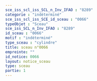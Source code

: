 ```yaml
---
sce_iss_scl_iss_SCL_n_Inv_IFAO : "8289"
categorie : "indéterminé"
sce_iss_scl_iss_SCE_id_sceau : "0066"
typeObjet : "Sceau"
sce_iss_SCL_n_Inv_IFAO : "8289"
id_sceau : "0066"
motif : "indéterminé"
type_sceau : "cylindre"
title: sceau n°0066
empreinte: ""
id_notice: 0066
layout: notice_sceau
type: sceau
partie: 1
---
```

